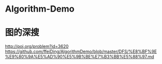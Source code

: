 # Algorithm-Demo


# 图的深搜
http://poj.org/problem?id=3620
https://github.com/ffeiDing/AlgorithmDemo/blob/master/DFS/%E8%BF%9E%E9%80%9A%E5%AD%90%E5%9B%BE%E7%B3%BB%E5%88%97.md
